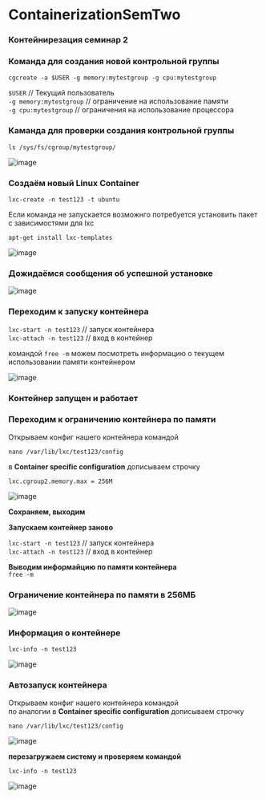 # ContainerizationSemTwo

### Контейнирезация семинар 2

 ### Команда для создания новой контрольной группы

``cgcreate -a $USER -g memory:mytestgroup -g cpu:mytestgroup`` 

 ``$USER`` // Текущий пользователь  
 ``-g memory:mytestgroup`` // ограничение на использование памяти  
 ``-g cpu:mytestgroup`` // ограничения на использование процессора  

 ### Каманда для проверки создания  контрольной группы 

 ``ls /sys/fs/cgroup/mytestgroup/``

![image](https://github.com/ScherbakovM/ContainerizationSemTwo/assets/109952823/52c0ad6c-b4c7-4112-8ec7-1998bd08f88e)

### Создаём новый Linux Container 

``lxc-create -n test123 -t ubuntu ``

Если команда не запускается возможнго потребуется установить пакет с зависимостями для lxc 

``apt-get install lxc-templates``

![image](https://github.com/ScherbakovM/ContainerizationSemTwo/assets/109952823/ab061a47-40ac-44b4-a3ec-a9cf4f7fd1a4)



### Дожидаёмся сообщения об успешной установке

![image](https://github.com/ScherbakovM/ContainerizationSemTwo/assets/109952823/64991f10-f742-40cf-be58-4e2be9bdf941)


### Переходим к запуску контейнера
 
``lxc-start -n test123`` // запуск контейнера  
``lxc-attach -n test123`` // вход в контейнер  

 командой ``free -m`` можем посмотреть информацию о текущем использовании памяти контейнером

![image](https://github.com/ScherbakovM/ContainerizationSemTwo/assets/109952823/0be80125-3f81-420f-ad81-2b396175ab63)

### Контейнер запущен и работает 

### Переходим к ограничению контейнера по памяти 

Открываем конфиг нашего контейнера командой

``nano /var/lib/lxc/test123/config``

 в __Container specific configuration__ дописываем строчку  
 
 ``lxc.cgroup2.memory.max = 256M``

![image](https://github.com/ScherbakovM/ContainerizationSemTwo/assets/109952823/fb4c9197-282a-4c03-bafb-4a2826384313)

__Сохраняем, выходим__

__Запускаем контейнер заново__

``lxc-start -n test123`` // запуск контейнера  
``lxc-attach -n test123`` // вход в контейнер 


__Выводим информайцию по памяти контейнера__  
``free -m``

### Ограничение контейнера по памяти в 256МБ

![image](https://github.com/ScherbakovM/ContainerizationSemTwo/assets/109952823/864e6dbb-415a-41b4-b620-a30990910778)


### Информация о контейнере

``lxc-info -n test123``

![image](https://github.com/ScherbakovM/ContainerizationSemTwo/assets/109952823/f634d008-2bd3-432c-bcab-9075debda05c)


### Автозапуск контейнера 

Открываем конфиг нашего контейнера командой  
по аналогии в __Container specific configuration__ дописываем строчку  

``nano /var/lib/lxc/test123/config``


![image](https://github.com/ScherbakovM/ContainerizationSemTwo/assets/109952823/6a21b2fb-8766-42e1-a26b-b5953a2256d6)


__перезагружаем систему и проверяем командой__

``lxc-info -n test123``

![image](https://github.com/ScherbakovM/ContainerizationSemTwo/assets/109952823/2dcbf145-e326-4c62-8fe2-7738d0648831)









